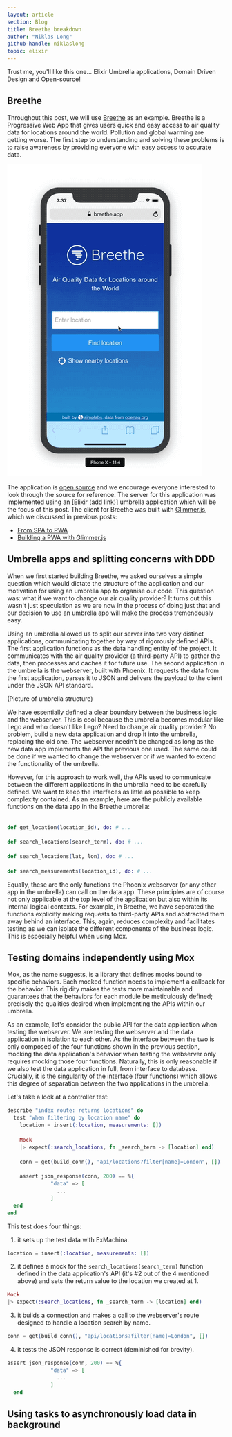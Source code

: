 ```yaml
---
layout: article
section: Blog
title: Breethe breakdown
author: "Niklas Long"
github-handle: niklaslong
topic: elixir
---
```


Trust me, you'll like this one... Elixir Umbrella applications, Domain Driven Design and Open-source!

<!--break-->

## Breethe

Throughout this post, we will use [Breethe](https://breethe.app) as an example.
Breethe is a Progressive Web App that gives users quick and easy access to air
quality data for locations around the world. Pollution and global warming are getting worse. The first step to understanding and solving these problems is to raise awareness by providing everyone with easy access to accurate data. 

![Video of the Breethe PWA](/images/posts/2018-07-24-from-spa-to-pwa/breethe-video.gif)

The application is [open source](https://github.com/simplabs/breethe-server)
and we encourage everyone interested to look through the source for reference. The server for this application was implemented using an [Elixir (add link)] umbrella application which will be the focus of this post. The client for Breethe was built with
[Glimmer.js](http://glimmerjs.com), which we discussed in previous posts:
- [From SPA to PWA](/blog/2018/07/24/from-spa-to-pwa.html)
- [Building a PWA with Glimmer.js](/blog/2018/07/03/building-a-pwa-with-glimmer-js.html)

## Umbrella apps and splitting concerns with DDD

When we first started building Breethe, we asked ourselves a simple question which would dictate the structure of the application and our motivation for using an umbrella app to organise our code. This question was: what if we want to change our air quality provider? It turns out this wasn't just speculation as we are now in the process of doing just that and our decision to use an umbrella app will make the process tremendously easy. 

Using an umbrella allowed us to split our server into two very distinct applications, communicating together by way of rigorously defined APIs. The first application functions as the data handling entity of the project. It communicates with the air quality provider (a third-party API) to gather the data, then processes and caches it for future use. The second application in the umbrella is the webserver, built with Phoenix. It requests the data from the first application, parses it to JSON and delivers the payload to the client under the JSON API standard.

(Picture of umbrella structure)

We have essentially defined a clear boundary between the business logic and the webserver. This is cool because the umbrella becomes modular like Lego and who doesn't like Lego? Need to change air quality provider? No problem, build a new data application and drop it into the umbrella, replacing the old one. The webserver needn't be changed as long as the new data app implements the API the previous one used. The same could be done if we wanted to change the webserver or if we wanted to extend the functionality of the umbrella. 

However, for this approach to work well, the APIs used to communicate between the different applications in the umbrella need to be carefully defined. We want to keep the interfaces as little as possible to keep complexity contained. As an example, here are the publicly available functions on the data app in the Breethe umbrella: 

```elixir

def get_location(location_id), do: # ...

def search_locations(search_term), do: # ...

def search_locations(lat, lon), do: # ...

def search_measurements(location_id), do: # ...
```

Equally, these are the only functions the Phoenix webserver (or any other app in the umbrella) can call on the data app. These principles are of course not only applicable at the top level of the application but also within its internal logical contexts. For example, in Breethe, we have seperated the functions explicitly making requests to third-party APIs and abstracted them away behind an interface. This, again, reduces complexity and facilitates testing as we can isolate the different components of the business logic. This is especially helpful when using Mox.

## Testing domains independently using Mox

Mox, as the name suggests, is a library that defines mocks bound to specific behaviors. Each mocked function needs to implement a callback for the behavior. This rigidity makes the tests more maintainable and guarantees that the behaviors for each module be meticulously defined; precisely the qualities desired when implementing the APIs within our umbrella. 

As an example, let's consider the public API for the data application when testing the webserver. We are testing the webserver and the data application in isolation to each other. As the interface between the two is only composed of the four functions shown in the previous section, mocking the data application's behavior when testing the webserver only requires mocking those four functions. Naturally, this is only reasonable if we also test the data application in full, from interface to database. Crucially, it is the singularity of the interface (four functions) which allows this degree of separation between the two applications in the umbrella.

Let's take a look at a controller test:

```elixir
describe "index route: returns locations" do
  test "when filtering by location name" do
    location = insert(:location, measurements: [])

    Mock
    |> expect(:search_locations, fn _search_term -> [location] end)

    conn = get(build_conn(), "api/locations?filter[name]=London", [])

    assert json_response(conn, 200) == %{
              "data" => [
                ...
              ]
  end
end
```

This test does four things:

1. it sets up the test data with ExMachina.
```elixir
location = insert(:location, measurements: [])
```
2. it defines a mock for the `search_locations(search_term)` function defined in the data application's API (it's #2 out of the 4 mentioned above) and sets the return value to the location we created at 1. 
```elixir
Mock
|> expect(:search_locations, fn _search_term -> [location] end)
```
3. it builds a connection and makes a call to the webserver's route designed to handle a location search by name.
```elixir
conn = get(build_conn(), "api/locations?filter[name]=London", [])
```
4. it tests the JSON response is correct (deminished for brevity).
```elixir
assert json_response(conn, 200) == %{
              "data" => [
                ...
              ]
  end
```



## Using tasks to asynchronously load data in background



